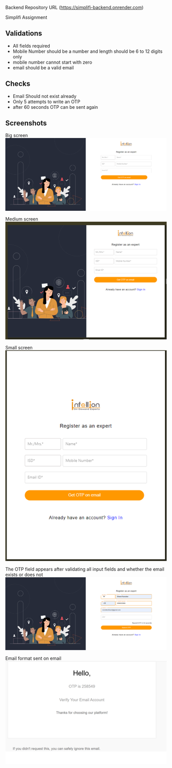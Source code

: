 Backend Repository URL (https://simplifi-backend.onrender.com)


Simplifi Assignment

## Validations
* All fields required
* Mobile Number should be a number and length should be 6 to 12 digits only
* mobile number cannot start with zero
* email should be a valid email


## Checks
* Email Should not exist already
* Only 5 attempts to write an OTP
* after 60 seconds OTP can be sent again

## Screenshots

Big screen
![App Screenshot](https://github.com/rozodkarbharat/simplifi_assignment_frontend/blob/main/public/full%20screen.png?raw=true)

Medium screen
![App Screenshot](https://raw.githubusercontent.com/rozodkarbharat/simplifi_assignment_frontend/main/public/medium%20screen.png)

Small screen
![App Screenshot](https://raw.githubusercontent.com/rozodkarbharat/simplifi_assignment_frontend/main/public/small%20screen.png)

The OTP field appears after validating all input fields and whether the email exists or does not
![App Screenshot](https://raw.githubusercontent.com/rozodkarbharat/simplifi_assignment_frontend/main/public/generate%20otp.png)

Email format sent on email
![App Screenshot](https://raw.githubusercontent.com/rozodkarbharat/simplifi_assignment_frontend/main/public/mail.png)

